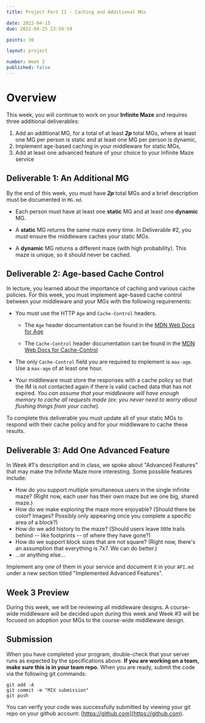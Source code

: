```yaml
---
title: Project Part II - Caching and Additional MGs

date: 2022-04-15
due: 2022-04-25 23:59:59

points: 30

layout: project

number: Week 2
published: false
---
```


<style>
.maze {
  font-weight: bold;
  /*
  font-size: 120%;
  line-height: 80%;
  height: 80%;
  background: -webkit-linear-gradient(#13294B, #FF552E, #13294B, #FF552E);
  -webkit-background-clip: text;
  -webkit-text-fill-color: transparent;
  font-family: Montserrat;
  */
}
</style>

# Overview

This week, you will continue to work on your <span class="maze">Infinite Maze</span> and requires three additional deliverables:

1. Add an additional MG, for a total of at least ***2p*** total MGs, where at least one MG per person is static and at least one MG per person is dynamic,
2. Implement age-based caching in your middleware for static MGs,
3. Add at least one advanced feature of your choice to your <span class="mix">Infinite Maze</span> service


## Deliverable 1: An Additional MG

By the end of this week, you must have ***2p*** total MGs and a brief description must be documented in `MG.md`.

- Each person must have at least one **static** MG and at least one **dynamic** MG.

- A **static** MG returns the same maze every time.  In Deliverable #2, you must ensure the middleware caches your static MGs.

- A **dynamic** MG returns a different maze (with high probability).  This maze is unique, so it should never be cached.


## Deliverable 2: Age-based Cache Control

In lecture, you learned about the importance of caching and various cache policies.  For this week, you must implement age-based cache control between your middleware and your MGs with the following requirements:

- You must use the HTTP `Age` and `Cache-Control` headers.

    * The `Age` header documentation can be found in the [MDN Web Docs for Age](https://developer.mozilla.org/en-US/docs/Web/HTTP/Headers/Age)

    * The `Cache-Control` header documentation can be found in the [MDN Web Docs for Cache-Control](https://developer.mozilla.org/en-US/docs/Web/HTTP/Headers/Cache-Control)


- The only `Cache-Control` field you are required to implement is `max-age`.  Use a `max-age` of at least one hour.

- Your middleware must store the responses with a cache policy so that the IM is not contacted again if there is valid cached data that has not expired.  *You can assume that your middleware will have enough memory to cache all requests made (ex: you never need to worry about flushing things from your cache).*

To complete this deliverable you must update all of your static MGs to respond with their cache policy and for your middleware to cache these results.


## Deliverable 3: Add One Advanced Feature

In Week #1's description and in class, we spoke about "Advanced Features" that may make the <span class="mix">Infinite Maze</span> more interesting.  Some possible features include:

- How do you support multiple simultaneous users in the single infinite maze?  (Right now, each user has their own maze but we one big, shared maze.)
- How do we make exploring the maze more enjoyable?  (Should there be color?  Images?  Possibly only appearing once you complete a specific area of a block?)
- How do we add history to the maze?  (Should users leave little trails behind -- like footprints -- of where they have gone?)
- How do we support block sizes that are not square?  (Right now, there's an assumption that everything is 7x7.  We can do better.)
- ...or anything else...

Implement any one of them in your service and document it in your `API.md` under a new section titled "Implemented Advanced Features".


## Week 3 Preview

During this week, we will be reviewing all middleware designs.  A course-wide middleware will be decided upon during this week and Week #3 will be focused on adoption your MGs to the course-wide middleware design.


## Submission

When you have completed your program, double-check that your server runs as expected by the specifications above.  **If you are working on a team, make sure this is in your team repo.**  When you are ready, submit the code via the following git commands:

```
git add -A
git commit -m "MIX submission"
git push
```

You can verify your code was successfully submitted by viewing your git repo on your github account: [https://github.com](https://github.com).


